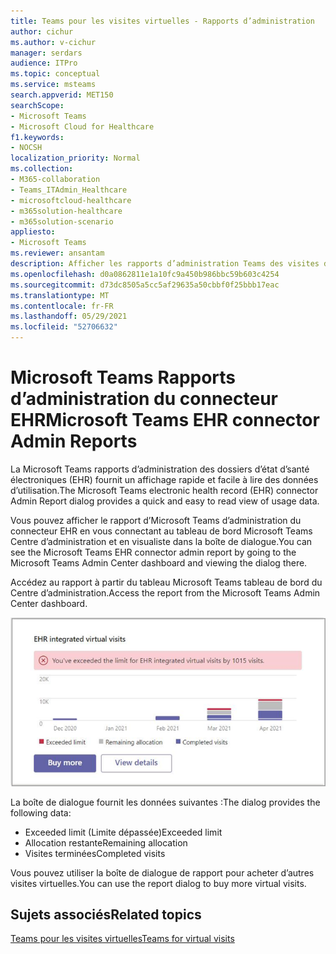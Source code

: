 ```yaml
---
title: Teams pour les visites virtuelles - Rapports d’administration
author: cichur
ms.author: v-cichur
manager: serdars
audience: ITPro
ms.topic: conceptual
ms.service: msteams
search.appverid: MET150
searchScope:
- Microsoft Teams
- Microsoft Cloud for Healthcare
f1.keywords:
- NOCSH
localization_priority: Normal
ms.collection:
- M365-collaboration
- Teams_ITAdmin_Healthcare
- microsoftcloud-healthcare
- m365solution-healthcare
- m365solution-scenario
appliesto:
- Microsoft Teams
ms.reviewer: ansantam
description: Afficher les rapports d’administration Teams des visites de connecteurs EHR
ms.openlocfilehash: d0a0862811e1a10fc9a450b986bbc59b603c4254
ms.sourcegitcommit: d73dc8505a5cc5af29635a50cbbf0f25bbb17eac
ms.translationtype: MT
ms.contentlocale: fr-FR
ms.lasthandoff: 05/29/2021
ms.locfileid: "52706632"
---
```

# <a name="microsoft-teams-ehr-connector-admin-reports"></a><span data-ttu-id="537ac-103">Microsoft Teams Rapports d’administration du connecteur EHR</span><span class="sxs-lookup"><span data-stu-id="537ac-103">Microsoft Teams EHR connector Admin Reports</span></span>

<span data-ttu-id="537ac-104">La Microsoft Teams rapports d’administration des dossiers d’état d’santé électroniques (EHR) fournit un affichage rapide et facile à lire des données d’utilisation.</span><span class="sxs-lookup"><span data-stu-id="537ac-104">The Microsoft Teams electronic health record (EHR) connector Admin Report dialog provides a quick and easy to read view of usage data.</span></span>

<span data-ttu-id="537ac-105">Vous pouvez afficher le rapport d’Microsoft Teams d’administration du connecteur EHR en vous connectant au tableau de bord Microsoft Teams Centre d’administration et en visualiste dans la boîte de dialogue.</span><span class="sxs-lookup"><span data-stu-id="537ac-105">You can see the Microsoft Teams EHR connector admin report by going to the Microsoft Teams Admin Center dashboard and viewing the dialog there.</span></span>

<span data-ttu-id="537ac-106">Accédez au rapport à partir du tableau Microsoft Teams tableau de bord du Centre d’administration.</span><span class="sxs-lookup"><span data-stu-id="537ac-106">Access the report from the Microsoft Teams Admin Center dashboard.</span></span>

 ![boîte de dialogue des attributions et limites des visites virtuelles ;](../../media/admin-connector-report.png)

<span data-ttu-id="537ac-108">La boîte de dialogue fournit les données suivantes :</span><span class="sxs-lookup"><span data-stu-id="537ac-108">The dialog provides the following data:</span></span>

- <span data-ttu-id="537ac-109">Exceeded limit (Limite dépassée)</span><span class="sxs-lookup"><span data-stu-id="537ac-109">Exceeded limit</span></span>
- <span data-ttu-id="537ac-110">Allocation restante</span><span class="sxs-lookup"><span data-stu-id="537ac-110">Remaining allocation</span></span>
- <span data-ttu-id="537ac-111">Visites terminées</span><span class="sxs-lookup"><span data-stu-id="537ac-111">Completed visits</span></span>

<span data-ttu-id="537ac-112">Vous pouvez utiliser la boîte de dialogue de rapport pour acheter d’autres visites virtuelles.</span><span class="sxs-lookup"><span data-stu-id="537ac-112">You can use the report dialog to buy more virtual visits.</span></span>

## <a name="related-topics"></a><span data-ttu-id="537ac-113">Sujets associés</span><span class="sxs-lookup"><span data-stu-id="537ac-113">Related topics</span></span>

[<span data-ttu-id="537ac-114">Teams pour les visites virtuelles</span><span class="sxs-lookup"><span data-stu-id="537ac-114">Teams for virtual visits</span></span>](ehr-admin.md)
